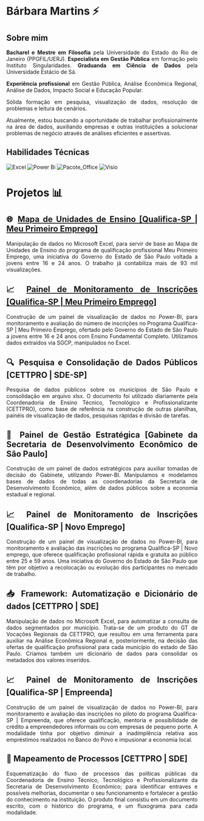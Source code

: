 <div align="justify">
  
#  Bárbara Martins ⚡

## Sobre mim
**Bacharel e Mestre em Filosofia** pela Universidade do Estado do Rio de Janeiro (PPGFIL/UERJ). **Especialista em Gestão Pública** em formação pelo Instituto Singularidades. **Graduanda em Ciência de Dados** pela Universidade Estácio de Sá. 

**Experiência profissional** em Gestão Pública, Análise Econômica Regional, Análise de Dados, Impacto Social e Educação Popular. 

Sólida formação em pesquisa, visualização de dados, resolução de problemas e leitura de cenários. 

Atualmente, estou buscando a oportunidade de trabalhar profissionalmente na área de dados, auxiliando empresas e outras instituições a solucionar problemas de negócio através de análises eficientes e assertivas.

## Habilidades Técnicas
![Excel](https://img.shields.io/badge/Microsoft_Excel-217346?logo=microsoft-excel&logoColor=white&style=for-the-badge) ![Power Bi](https://img.shields.io/badge/power_bi-F2C811?style=for-the-badge&logo=powerbi&logoColor=black) ![Pacote_Office](https://img.shields.io/badge/Pacote_Office-D83B01?logo=microsoft-office&logoColor=white&style=for-the-badge) ![Visio](https://img.shields.io/badge/Microsoft_Visio-3955A3?logo=microsoft-visio&logoColor=white&style=for-the-badge)

#  Projetos :bar_chart:
## :globe_with_meridians: [Mapa de Unidades de Ensino [Qualifica-SP | Meu Primeiro Emprego]](https://github.com/Barbara-Gomes/Mapa-Meu-Primeiro-Emprego)
Manipulação de dados no Microsoft Excel, para servir de base ao Mapa de Unidades de Ensino do programa de qualificação profissional Meu Primeiro Emprego, uma iniciativa do Governo do Estado de São Paulo voltada a jovens entre 16 e 24 anos. O trabalho já contabiliza mais de 93 mil visualizações.

## :chart_with_upwards_trend: [Painel de Monitoramento de Inscrições [Qualifica-SP | Meu Primeiro Emprego]](https://github.com/Barbara-Gomes/Painel-de-Monitoramento-Meu-Primeiro-Emprego)
Construção de um painel de visualização de dados no Power-BI, para monitoramento e avaliação do número de inscrições no Programa Qualifica-SP | Meu Primeiro Emprego, ofertado pelo Governo do Estado de São Paulo a jovens entre 16 e 24 anos com Ensino Fundamental Completo. Utilizamos dados extraídos via SGCP, manipulados no Excel.

## :mag: Pesquisa e Consolidação de Dados Públicos [CETTPRO | SDE-SP]
Pesquisa de dados públicos sobre os municípios de São Paulo e consolidação em arquivo xlsx. O documento foi utilizado diariamente pela Coordenadoria de Ensino Técnico, Tecnológico e Profissionalizante (CETTPRO), como base de referência na construção de outras planilhas, painéis de visualização de dados, pesquisas rápidas e divisão de tarefas.

## :office: Painel de Gestão Estratégica [Gabinete da Secretaria de Desenvolvimento Econômico de São Paulo]
Construção de um painel de dados estratégicos para auxiliar tomadas de decisão do Gabinete, utilizando Power-BI. Manipulamos e modelamos bases de dados de todas as coordenadorias da Secretaria de Desenvolvimento Econômico, além de dados públicos sobre a economia estadual e regional.

## :chart_with_upwards_trend: Painel de Monitoramento de Inscrições [Qualifica-SP | Novo Emprego]
Construção de um painel de visualização de dados no Power-BI, para monitoramento e avaliação das inscrições no programa Qualifica-SP | Novo emprego, que oferece qualificação profissional rápida e gratuita ao público entre 25 e 59 anos. Uma iniciativa do Governo do Estado de São Paulo que têm por objetivo a recolocação ou evolução dos participantes no mercado de trabalho.

## :inbox_tray: Framework: Automatização e Dicionário de dados [CETTPRO | SDE]
Manipulação de dados no Microsoft Excel, para automatizar a consulta de dados segmentados por município. Trata-se de um produto do GT de Vocações Regionais da CETTPRO, que resultou em uma ferramenta para auxiliar na Análise Econômica Regional e, posteriormente, na decisão das ofertas de qualificação profissional para cada município do estado de São Paulo. Criamos também um dicionário de dados para consolidar os metadados dos valores inseridos.

## :chart_with_upwards_trend: Painel de Monitoramento de Inscrições [Qualifica-SP | Empreenda]
Construção de um painel de visualização de dados no Power-BI, para monitoramento e avaliação das inscrições no piloto do programa Qualifica-SP | Empreenda, que oferece qualificação, mentoria e possibilidade de crédito a empreendedores informais ou com empresas de pequeno porte. A modalidade tinha por objetivo diminuir a inadimplência relativa aos empréstimos realizados no Banco do Povo e impusionar a economia local.

## :pencil: Mapeamento de Processos [CETTPRO | SDE]
Esquematização do fluxo de processos das políticas públicas da Coordenadoria de Ensino Técnico, Tecnológico e Profissionalizante da Secretaria de Desenvolvimento Econômico; para identificar entraves e possíveis melhorias, documentar o seu funcionamento e fortalecer a gestão do conhecimento na instituição. O produto final consistiu em um documento escrito, com o histórico do programa, e um fluxograma para cada modalidade.

<div>
